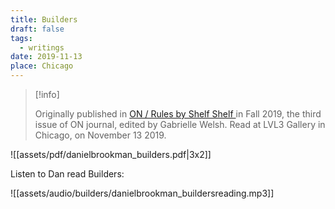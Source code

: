 ```yaml
---
title: Builders
draft: false
tags:
  - writings
date: 2019-11-13
place: Chicago
---
```


> [!info] 
> 
> Originally published in [ON / Rules by Shelf Shelf ](https://shelfshelf.store/publications/on-rules)  in Fall 2019, the third issue of ON journal, edited by Gabrielle Welsh. Read at LVL3 Gallery in Chicago, on November 13 2019.


![[assets/pdf/danielbrookman_builders.pdf|3x2]]

Listen to Dan read Builders:

![[assets/audio/builders/danielbrookman_buildersreading.mp3]]
